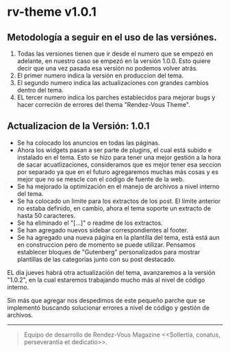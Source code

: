 # rv-theme v1.0.1

Metodología a seguir en el uso de las versiónes.
---------------------------------------------------

1. Todas las versiones tienen que ir desde el numero que se empezó en adelante, en nuestro caso se empezó en la versión 1.0.0. Esto quiere decir que una vez pasada esa versión no podemos volver atrás.
2. El primer numero indica la versión en produccion del tema.
3. El segundo numero indica las actualizaciones con grandes cambios dentro del tema.
4. EL tercer numero  indica los parches establecidos para mejorar bugs y hacer correción de errores del thema "Rendez-Vous Theme".



Actualizacion de la  Versión: 1.0.1
--------------------------------------
* Se ha colocado los anuncios en todas las páginas.
* Ahora los widgets pasan a ser parte de plugins, el cual está subido e instalado en el tema. Esto se hizo para tener una mejor gestión a la hora de sacar acuatlizaciones, consideramos que es mejor tener esa seccion por separado ya que en el futuro agregaremos muchas más cosas y es mejor que no se mescle con el codígo de fuente de la web.
* Se ha mejorado la optimización en el manejo de archivos a nivel interno del tema.
* Se ha colocado un limite para los extractos de los post. El límite anterior no estaba definido, en cambio, ahora el tema soporte un extracto de hasta 50 caracteres.
* Se ha eliminado el "[...]" o readme de los extractos.
* Se han agregado nuevos sidebar correspondientes al footer.
* Se ha agregado una nueva página en la plantilla del tema, está está aun en construccion pero de momento se puede utilizar. Pensamos establecer bloques de "Gutenberg" personalizados para mostrar plantillas de las categorías junto con su post destacado.

EL día jueves habrá otra actualización del tema, avanzaremos a la versión "1.0.2", en la cual estaremos trabajando mucho más al nivel de código interno.


Sin más que agregar nos despedimos de este pequeño parche que se implementó buscando solucionar errores a nivel de código y gestión de archivos.

-----------------------------------------------
>Equipo de desarrollo de Rendez-Vous Magazine
><<Sollertia, conatus, perseverantia et dedicatio>>.
